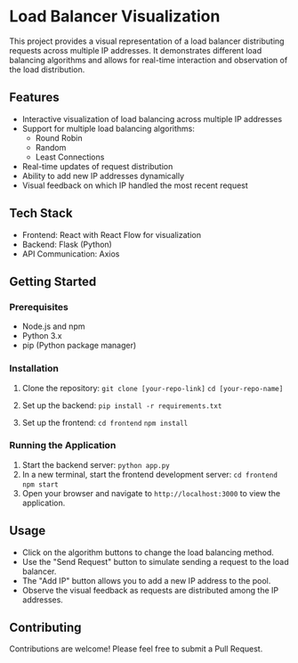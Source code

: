 # Load Balancer Visualization

This project provides a visual representation of a load balancer distributing requests across multiple IP addresses. It demonstrates different load balancing algorithms and allows for real-time interaction and observation of the load distribution.

## Features

- Interactive visualization of load balancing across multiple IP addresses
- Support for multiple load balancing algorithms:
  - Round Robin
  - Random
  - Least Connections
- Real-time updates of request distribution
- Ability to add new IP addresses dynamically
- Visual feedback on which IP handled the most recent request

## Tech Stack

- Frontend: React with React Flow for visualization
- Backend: Flask (Python)
- API Communication: Axios

## Getting Started

### Prerequisites

- Node.js and npm
- Python 3.x
- pip (Python package manager)

### Installation

1. Clone the repository:
`git clone [your-repo-link]`
`cd [your-repo-name]`

2. Set up the backend:
`pip install -r requirements.txt`

3. Set up the frontend:
`cd frontend`
`npm install`

### Running the Application

1. Start the backend server:
`python app.py`
2. In a new terminal, start the frontend development server:
`cd frontend`
`npm start`
3. Open your browser and navigate to `http://localhost:3000` to view the application.

## Usage

- Click on the algorithm buttons to change the load balancing method.
- Use the "Send Request" button to simulate sending a request to the load balancer.
- The "Add IP" button allows you to add a new IP address to the pool.
- Observe the visual feedback as requests are distributed among the IP addresses.

## Contributing

Contributions are welcome! Please feel free to submit a Pull Request.